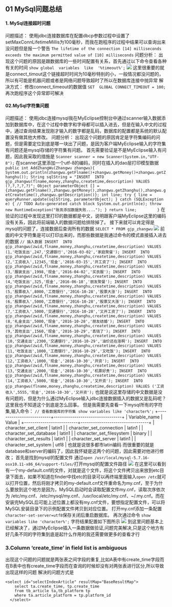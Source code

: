 ## 01 MySql问题总结
#### 1. MySql连接超时问题
问题描述：
使用jdbc连接数据库在配置dbcp参数过程中设置了setMaxConnLifetimeMillis为100毫秒，而我在跑程序的过程中结果可以查询出来没问题但是报一个警告
`The lifetime of the connection [14] milliseconds exceeds the maximum permitted value of [10] milliseconds`
问题分析：
出现这个问题的原因是跟数据库的一些时间配置有关系，首先通过以下命令查看各种有关的时间
`show global  variables  like  '%timeout%';`
![](https://ws4.sinaimg.cn/large/006tNc79gy1fijc2iziwpj30hq0bt0tv.jpg)
这里很重要的就是connect_timout这个链接超时时间为10毫秒特别的小，一般情况都没问题的，所以有可能是机器问题或者是网络问题导致超时了所以在数据库连接中抛异常
解决方式：
修改connect_timeout的数据值
`SET  GLOBAL CONNECT_TIMEOUT = 100;`
再次跑程序这个异常即可解决

#### 02.MySql字符集问题
问题描述：
使用jdbc连接mysql我在MyEclipse控制台中通过scanner输入数据添加到数据库中，在这个过程中数字和字母都可以插入进去，但是在输入中文的过程中，通过查询结果发现刚才输入的数字都是乱码，数据库的配置都是系统的默认配置没有做其他大修改。
问题分析：
出现这个问题的原因肯定是字符集编码的问题，但是需要定位到底是哪一块出了问题，是因为客户端MyEclipse输入的字符集有问题还是mysql存储的字符集有问题。
首先需要验证是不是MyEclipse输入有问题，因此我采取的措施是
`Scanner scanner = new Scanner(System.in,"UTF-8");`
在scanner这里添加一个utf-8的编码，同时在插入的dao层打印模型数据
`public int AddZhangWu(Zhangwu zhangwu){
		System.out.println(zhangwu.getFlname()+zhangwu.getMoney()+zhangwu.getZhanghu());
		String sqlString = "INSERT  INTO gjp_zhangwu(flname,money,zhanghu,createtime,description) VALUES (?,?,?,?,?)";
		Object parameterObject [] = {zhangwu.getFlname(),zhangwu.getMoney(),zhangwu.getZhanghu(),zhangwu.getCreatetime(),zhangwu.getDescription()};
		int line;
		try {
			line = queryRunner.update(sqlString, parameterObject);
		} catch (SQLException e) {
			// TODO Auto-generated catch block
			System.out.println(e);
			throw new RuntimeException("账务添加数据失败....");
		}
		return line;		
	}`
	在验证的过程中发现这里打印的数据都是中文，说明跟客户端MyEclipse这里的编码没有关系，因此将前端输入的数据问题给排除掉了。
	接下来就可以肯定得是mysql的问题了，连接数据后查询所有的数据
`SELECT * FROM gjp_zhangwu`
![](https://ws2.sinaimg.cn/large/006tKfTcgy1finqamp797j311c0gcjwl.jpg)
前面的中文字符集是可以打印出来的，而那些数据是我通过命令的模式直接插入进去的数据
`// 插入数据
INSERT  INTO gjp_zhangwu(zwid,flname,money,zhanghu,createtime,description) VALUES (1,'吃饭支出',247,'交通银行','2016-03-02','家庭聚餐');
INSERT  INTO gjp_zhangwu(zwid,flname,money,zhanghu,createtime,description) VALUES (2,'工资收入',12345,'现金','2016-03-15','开工资了');
INSERT  INTO gjp_zhangwu(zwid,flname,money,zhanghu,createtime,description) VALUES (3,'服装支出',1998,'现金','2016-04-02','买衣服');
INSERT  INTO gjp_zhangwu(zwid,flname,money,zhanghu,createtime,description) VALUES (4,'吃饭支出',325,'现金','2016-06-18','朋友聚餐');
INSERT  INTO gjp_zhangwu(zwid,flname,money,zhanghu,createtime,description) VALUES (5,'股票收入',8000,'工商银行','2016-10-28','股票大涨');
INSERT  INTO gjp_zhangwu(zwid,flname,money,zhanghu,createtime,description) VALUES (6,'股票收入',5000,'工商银行','2016-10-28','股票又大涨');
INSERT  INTO gjp_zhangwu(zwid,flname,money,zhanghu,createtime,description) VALUES (7,'工资收入',5000,'交通银行','2016-10-28','又开工资了');
INSERT  INTO gjp_zhangwu(zwid,flname,money,zhanghu,createtime,description) VALUES (8,'礼金支出',5000,'现金','2016-10-28','朋友结婚');
INSERT  INTO gjp_zhangwu(zwid,flname,money,zhanghu,createtime,description) VALUES (9,'其他支出',1560,'现金','2016-10-29','丢钱了');
INSERT  INTO gjp_zhangwu(zwid,flname,money,zhanghu,createtime,description) VALUES (10,'交通支出',2300,'交通银行','2016-10-29','油价还在涨啊');
INSERT  INTO gjp_zhangwu(zwid,flname,money,zhanghu,createtime,description) VALUES (11,'吃饭支出',1000,'工商银行','2016-10-29','又吃饭');
INSERT  INTO gjp_zhangwu(zwid,flname,money,zhanghu,createtime,description) VALUES (12,'工资收入',1000,'现金','2016-10-30','开资');
INSERT  INTO gjp_zhangwu(zwid,flname,money,zhanghu,createtime,description) VALUES (13,'交通支出',2000,'现金','2016-10-30','机票好贵');
INSERT  INTO gjp_zhangwu(zwid,flname,money,zhanghu,createtime,description) VALUES (14,'工资收入',5000,'现金','2016-10-30','又开资');
INSERT  INTO gjp_zhangwu(flname,money,zhanghu,createtime,description) VALUES ('工资收入',5555,'现金','2016-10-30','又开资');`
也就是说这里存储的中文数据是没有问题的，但是为什么通过MyEclipse输入jdbc连接数据插入的数据又是乱码呢？这里我也不知道这个到底是怎么回事。
但是我需要先查看一下mysql所有的字符集,输入命令：
`// 查看数据库的字符集
show variables like 'character%';`
+--------------------------+---------------------------------+
| Variable_name            | Value                           |
+--------------------------+---------------------------------+
| character_set_client     | latin1                          |
| character_set_connection | latin1                          |
| character_set_database   | latin1                          |
| character_set_filesystem | binary                          |
| character_set_results    | latin1                          |
| character_set_server     | latin1                          |
| character_set_system     | utf8                            |
也就是说很多都市latin编码
而很重要的就是database和server的编码了，因此我怀疑是这两个的问题，因此需要对他进行修改；
首先是找到mysql的配置文件
通过`open /usr/local/mysql-5.7.16-osx10.11-x86_64/support-files/`打开mysql的配置文件路径
![](https://ws3.sinaimg.cn/large/006tNc79gy1finqji727dj316s0o8jvz.jpg)
在这里可以看到有一个my-default.cnf的文件，对就是这个文件，将这个文件拷贝出来放到etc目录下面去，如果不知道在finder中找etc的目录可以再终端里面输入`open /etc`就可以打开位置，然后将刚才拷贝的my-default.cnf文件重命名为my.cnf，至于为什么要放到这个地方是因为，MySQL启动时会读取配置文件my.cnf，读取次序依次为 /etc/my.cnf、/etc/mysql/my.cnf、/usr/local/etc/my.cnf、~/.my.cnf。而在安装完MySQL后可能上述位置上都没有my.cnf文件，要想指定配置文件，可以将MySQL安装目录下的示例配置文件拷贝到对应位置。
打开my.cnf添加一条配置`character-set-server=utf8`保存关闭后重启数据库。
再次通过命令
`show variables like 'character%';`
字符结果配置如下图所示
![](https://ws4.sinaimg.cn/large/006tNc79gy1finqfmilzsj30z40aqjte.jpg)
到这里问题基本上已经解决了，通过MyEclipse插入一条数据做验证,问题完美解决,只是这个地方有好几条不同的字符集到底是起什么作用的我还需要做更多的查看才行

### 3.Column ‘create_time’ in field list is ambiguous
出现这个问题的问题就是两张表之间字段的重复,比如A表中有create_time字段而在B表中也有create_time字段而在查询的时候却没有对两张表进行区分,所以导致出现这样的问题
解决的问题方式是

```
<select id="selectIndexArticle" resultMap="BaseResultMap">
    select ta.create_time, tp.create_time
    from tb_article ta,tb_platform tp
    where ta.article_platform = tp.platform_id
  </select>
```



